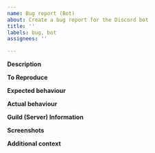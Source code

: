 ```yaml
---
name: Bug report (Bot)
about: Create a bug report for the Discord bot
title: ''
labels: bug, bot
assignees: ''

---
```


<!--
Thank you for submitting a bug report!
Remember to provide as much information as possible to help us reproduce,
diagnose, and fix the issue.
-->

**Description**
<!-- A clear and concise description of what the bug is. -->

**To Reproduce**
<!--
Steps to reproduce the behaviour, including the commands used:
1. Go to '...'
2. Click on '....'
3. Scroll down to '....'
4. See error
-->

**Expected behaviour**
<!-- A clear and concise description of what you expected to happen. -->

**Actual behaviour**
<!-- A clear and concise description of what actually happened. -->

**Guild (Server) Information**
<!--
Include relevant information about the guild (‘server’ in the Discord client), such as:
- permissions of Comrade Pingu
- permissions of the user invoking the command
- configured timezone
- guild rejoin settings
-->

**Screenshots**
<!-- If applicable, add screenshots to help explain your problem. -->

**Additional context**
<!-- Add any other context about the problem here. -->

